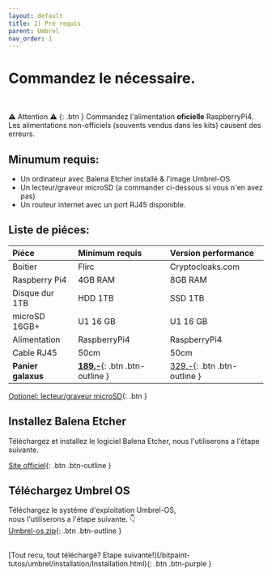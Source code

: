 ```yaml
---
layout: default
title: 1) Pré requis
parent: Umbrel
nav_order: 1
---
```



# Commandez le nécessaire. 
<br>


⚠️ Attention ⚠️
{: .btn }
Commandez l'alimentation **oficielle** RaspberryPi4.<br>
Les alimentations non-officiels (souvents vendus dans les kits) causent des erreurs.

## Minumum requis:
- Un ordinateur avec Balena Etcher installé & l'image Umbrel-OS
- Un lecteur/graveur microSD (a commander ci-dessous si vous n'en avez pas)
- Un routeur internet avec un port RJ45 disponible.

## Liste de piéces:

| Piéce        | Minimum requis | Version performance |
|:-------------|:------------------|:------|
| Boitier  | Flirc   | Cryptocloaks.com|
| Raspberry Pi4  | 4GB RAM			   | 8GB RAM|
| Disque dur 1TB | HDD 1TB   | SSD 1TB   |
| microSD 16GB+ | U1 16 GB    | U1 16 GB   |
| Alimentation     | RaspberryPi4 | RaspberryPi4  |
| Cable RJ45     | 50cm | 50cm |
| **Panier galaxus**     | [**189.-**](https://www.balena.io/etcher/){: .btn .btn-outline } | [329.-](https://github.com/getumbrel/umbrel-os/releases/download/v0.3.2/umbrel-os-v0.3.2.zip){: .btn .btn-outline }  |

 [Optionel: lecteur/graveur microSD](https://www.galaxus.ch/fr/s1/product/sandisk-lecteur-usb-microsd-mobilemate-usb-30-lecteurs-de-cartes-9638318){: .btn }


## Installez Balena Etcher
Téléchargez et installez le logiciel Balena Etcher, nous l'utiliserons a l'étape suivante. 

   [Site officiel](https://www.balena.io/etcher/){: .btn .btn-outline }
<br>
## Téléchargez Umbrel OS
Téléchargez le systéme d'exploitation Umbrel-OS, <br>nous l'utiliserons a l'étape suivante. 👇<br>
   [Umbrel-os.zip](https://github.com/getumbrel/umbrel-os/releases/download/v0.3.2/umbrel-os-v0.3.2.zip){: .btn .btn-outline }


<br>
[Tout recu, tout téléchargé? Etape suivante!](/bitpaint-tutos/umbrel/installation/Installation.html){: .btn .btn-purple }